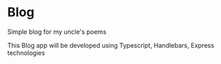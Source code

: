 # Blog
Simple blog for my uncle's poems

This Blog app will be developed using Typescript, Handlebars, Express technologies
